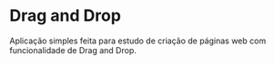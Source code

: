 # Drag and Drop

Aplicação simples feita para estudo de criação de páginas web com funcionalidade de Drag and Drop.
